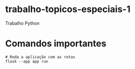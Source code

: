 # trabalho-topicos-especiais-1
Trabalho Python


# Comandos importantes
```shell
# Roda a aplicação com as rotas
flask --app app run
```
